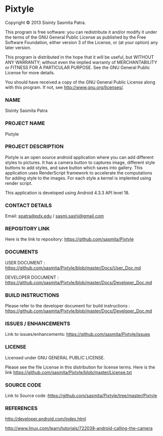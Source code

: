 Pixtyle
=======

Copyright © 2013 Sisinty Sasmita Patra.

This program is free software: you can redistribute it and/or modify
it under the terms of the GNU General Public License as published by
the Free Software Foundation, either version 3 of the License, or
(at your option) any later version.

This program is distributed in the hope that it will be useful,
but WITHOUT ANY WARRANTY; without even the implied warranty of
MERCHANTABILITY or FITNESS FOR A PARTICULAR PURPOSE.  See the
GNU General Public License for more details.

You should have received a copy of the GNU General Public License
along with this program.  If not, see <http://www.gnu.org/licenses/>.

### NAME

Sisinty Sasmita Patra
    
### PROJECT NAME

Pixtyle

### PROJECT DESCRIPTION

Pixtyle is an open source android application where you can add different styles to pictures. It has a camera button 
to captures image, different style buttons to add styles, and save button which saves into gallery. This application 
uses RenderScript framework to accelerate the computations for adding style to the images. For each style a kernel is
implented using render script. 

This application is developed using Android 4.3.3 API level 18.

### CONTACT DETAILS

Email: spatra@pdx.edu / sasmi.sashi@gmail.com

### REPOSITORY LINK

Here is the link to repository: https://github.com/sasmita/Pixtyle

### DOCUMENTS

USER DOCUMENT : https://github.com/sasmita/Pixtyle/blob/master/Docs/User_Doc.md

DEVELOPER DOCUMENT : https://github.com/sasmita/Pixtyle/blob/master/Docs/Developer_Doc.md

### BUILD INSTRUCTIONS 

Please refer to the developer document for build instructions : https://github.com/sasmita/Pixtyle/blob/master/Docs/Developer_Doc.md

### ISSUES / ENHANCEMENTS

Link to issues/enhancements: https://github.com/sasmita/Pixtyle/issues

### LICENSE

Licensed under GNU GENERAL PUBLIC LICENSE.

Please see the file License in this distribution for license terms. Here is the link
https://github.com/sasmita/Pixtyle/blob/master/License.txt

### SOURCE CODE

Link to Source code :https://github.com/sasmita/Pixtyle/tree/master/Pixtyle

### REFERENCES

http://developer.android.com/index.html

http://www.linux.com/learn/tutorials/722038-android-calling-the-camera
